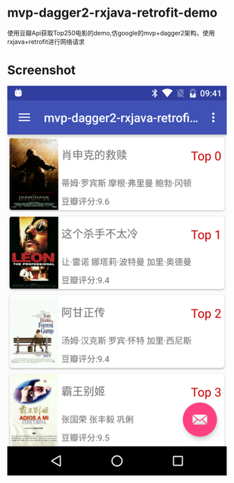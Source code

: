 # mvp-dagger2-rxjava-retrofit-demo
使用豆瓣Api获取Top250电影的demo,仿google的mvp+dagger2架构，使用rxjava+retrofit进行网络请求

# Screenshot
![screenshot](https://github.com/lololiu/mvp-dagger2-rxjava-retrofit-demo/raw/master/screenshot/screenshot.png)

